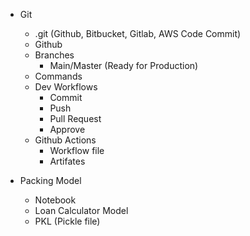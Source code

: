 - Git
    - .git (Github, Bitbucket, Gitlab, AWS Code Commit)
    - Github
    - Branches
        - Main/Master (Ready for Production)
    - Commands
    - Dev Workflows
        - Commit
        - Push
        - Pull Request
        - Approve
    - Github Actions
        - Workflow file
        - Artifates

- Packing Model
    - Notebook
    - Loan Calculator Model
    - PKL (Pickle file) 
